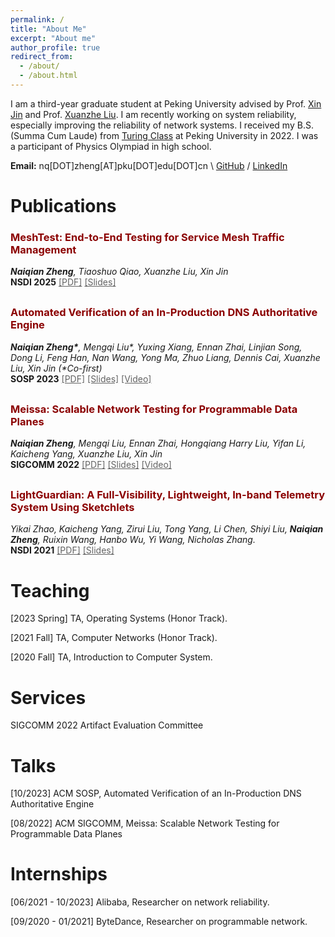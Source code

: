 ```yaml
---
permalink: /
title: "About Me"
excerpt: "About me"
author_profile: true
redirect_from: 
  - /about/
  - /about.html
---
```

I am a third-year graduate student at Peking University advised by Prof. [Xin Jin](https://xinjin.github.io/) and Prof. [Xuanzhe Liu](http://www.liuxuanzhe.com/). 
I am recently working on system reliability, especially improving the reliability of network systems.
I received my B.S. (Summa Cum Laude) from [Turing Class](https://cfcs.pku.edu.cn/english/research/turing_program/introduction1/index.htm) at Peking University in 2022. 
I was a participant of Physics Olympiad in high school.


**Email:** nq[DOT]zheng[AT]pku[DOT]edu[DOT]cn \\
[GitHub](https://github.com/NaturezzZ)
 / [LinkedIn](https://www.linkedin.com/in/naiqian-zheng-05b36b1a5/)

Publications
======
<div style="margin-bottom: 30px;">
    <h3 style="color: #8B0000; font-weight: bold;">MeshTest: End-to-End Testing for Service Mesh Traffic Management</h3>
    <em><strong>Naiqian Zheng</strong>, Tiaoshuo Qiao, Xuanzhe Liu, Xin Jin</em><br>
    <strong>NSDI 2025</strong> <a href="./files/NSDI25-MeshTest.pdf" style="color: #636363;">[PDF]</a> <a href="./files/NSDI25-MeshTest-Slides.pdf" style="color: #636363;">[Slides]</a>
</div>

<div style="margin-bottom: 30px;">
    <h3 style="color: #8B0000; font-weight: bold;">Automated Verification of an In-Production DNS Authoritative Engine</h3>
    <em><strong>Naiqian Zheng*</strong>, Mengqi Liu*, Yuxing Xiang, Ennan Zhai, Linjian Song, Dong Li, Feng Han, Nan Wang, Yong Ma, Zhuo Liang, Dennis Cai, Xuanzhe Liu, Xin Jin (*Co-first)</em><br>
    <strong>SOSP 2023</strong> <a href="./files/SOSP23-DNSV.pdf" style="color: #636363;">[PDF]</a> <a href="./files/SOSP23-DNSV-Slides.pdf" style="color: #636363;">[Slides]</a> <a href="https://www.youtube.com/watch?v=Ya7YOWtdWMQ" style="color: #636363;">[Video]</a>
</div>

<div style="margin-bottom: 30px;">
    <h3 style="color: #8B0000; font-weight: bold;">Meissa: Scalable Network Testing for Programmable Data Planes</h3>
    <em><strong>Naiqian Zheng</strong>, Mengqi Liu, Ennan Zhai, Hongqiang Harry Liu, Yifan Li, Kaicheng Yang, Xuanzhe Liu, Xin Jin</em><br>
    <strong>SIGCOMM 2022</strong> <a href="./files/SIGCOMM22-Meissa.pdf" style="color: #636363;">[PDF]</a> <a href="./files/SIGCOMM22-Meissa-Slides.pdf" style="color: #636363;">[Slides]</a> <a href="https://www.youtube.com/watch?v=TMmq4w4rB_s" style="color: #636363;">[Video]</a>
</div>

<div style="margin-bottom: 30px;">
    <h3 style="color: #8B0000; font-weight: bold;">LightGuardian: A Full-Visibility, Lightweight, In-band Telemetry System Using Sketchlets</h3>
    <em>Yikai Zhao, Kaicheng Yang, Zirui Liu, Tong Yang, Li Chen, Shiyi Liu, <strong>Naiqian Zheng</strong>, Ruixin Wang, Hanbo Wu, Yi Wang, Nicholas Zhang.</em><br>
    <strong>NSDI 2021</strong> <a href="./files/NSDI21-LightGuardian.pdf" style="color: #636363;">[PDF]</a> <a href="./files/NSDI21-LightGuardian-Slides.pdf" style="color: #636363;">[Slides]</a>
</div>

Teaching
======
[2023 Spring] TA, Operating Systems (Honor Track).

[2021 Fall] TA, Computer Networks (Honor Track).

[2020 Fall] TA, Introduction to Computer System.

Services
======
SIGCOMM 2022 Artifact Evaluation Committee

Talks
======
[10/2023] ACM SOSP, Automated Verification of an In-Production DNS Authoritative Engine

[08/2022] ACM SIGCOMM, Meissa: Scalable Network Testing for Programmable Data Planes

  
Internships
======
[06/2021 - 10/2023] Alibaba, Researcher on network reliability.

[09/2020 - 01/2021] ByteDance, Researcher on programmable network.
